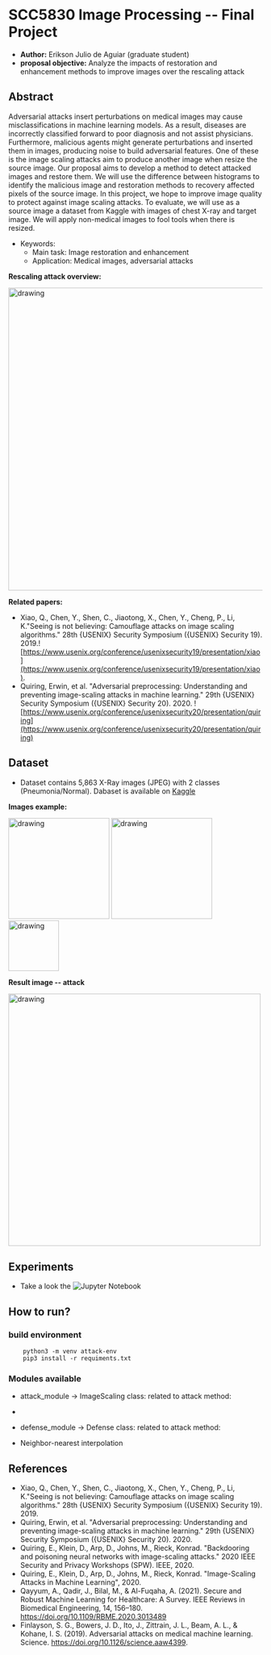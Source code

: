 # **SCC5830 Image Processing -- Final Project**

- **Author:** Erikson Julio de Aguiar (graduate student)
- **proposal objective:** Analyze the impacts of restoration and enhancement methods to improve images over the rescaling attack


## Abstract

Adversarial attacks insert perturbations on medical images may cause misclassifications in machine learning models. As a result, diseases are incorrectly classified forward to poor diagnosis and not assist physicians. Furthermore, malicious agents might generate perturbations and inserted them in images, producing noise to build adversarial features. One of these is the image scaling attacks aim to produce another image when resize the source image. Our proposal aims to develop a method to detect attacked images and restore them. We will use the difference between histograms to identify the malicious image and restoration methods to recovery affected pixels of the source image. In this project, we hope to improve image quality to protect against image scaling attacks. To evaluate, we will use as a source image a dataset from Kaggle with images of chest X-ray and target image. We will apply non-medical images to fool tools when there is resized.

- Keywords:
  - Main task: Image restoration and enhancement
  - Application: Medical images, adversarial attacks

**Rescaling attack overview:**

<img src="https://raw.githubusercontent.com/eriksonJAguiar/scc5830_final_project/main/images/image-scaling.png" alt="drawing" width="600"/>

**Related papers:**

- Xiao, Q., Chen, Y., Shen, C., Jiaotong, X., Chen, Y., Cheng, P., Li, K."Seeing is not believing: Camouflage attacks on image scaling algorithms." 28th {USENIX} Security Symposium ({USENIX} Security 19). 2019.![https://www.usenix.org/conference/usenixsecurity19/presentation/xiao](https://www.usenix.org/conference/usenixsecurity19/presentation/xiao). 
- Quiring, Erwin, et al. "Adversarial preprocessing: Understanding and preventing image-scaling attacks in machine learning." 29th {USENIX} Security Symposium ({USENIX} Security 20). 2020. ![https://www.usenix.org/conference/usenixsecurity20/presentation/quiring](https://www.usenix.org/conference/usenixsecurity20/presentation/quiring)

## Dataset

- Dataset contains 5,863 X-Ray images (JPEG) with 2 classes (Pneumonia/Normal). Dabaset is available on [Kaggle](https://www.kaggle.com/paultimothymooney/chest-xray-pneumonia)

**Images example:**
<div style="display: inline-block">
    <img src="https://raw.githubusercontent.com/eriksonJAguiar/scc5830_final_project/main/chest.png" alt="drawing" width="200"/>
    <img src="https://raw.githubusercontent.com/eriksonJAguiar/scc5830_final_project/main/img_attack.png" alt="drawing" width="200"/>
    <img src="https://raw.githubusercontent.com/eriksonJAguiar/scc5830_final_project/main/img_rescale.png" alt="drawing" width="100"/>
  </div>
  
 **Result image -- attack**
 
 <img src="https://raw.githubusercontent.com/eriksonJAguiar/scc5830_final_project/main/img_attack.png" alt="drawing" width="500"/>

## Experiments

- Take a look the ![Jupyter Notebook](https://github.com/eriksonJAguiar/scc5830_final_project/blob/main/image_scaling.ipynb)

## How to run?

### build environment
```pyhthon
    python3 -m venv attack-env
    pip3 install -r requiments.txt
```

### Modules available

* attack_module -> ImageScaling class: related to attack method:
- 
* defense_module -> Defense class: related to attack method:
- Neighbor-nearest interpolation

## References

- Xiao, Q., Chen, Y., Shen, C., Jiaotong, X., Chen, Y., Cheng, P., Li, K."Seeing is not believing: Camouflage attacks on image scaling algorithms." 28th {USENIX} Security Symposium ({USENIX} Security 19). 2019.
- Quiring, Erwin, et al. "Adversarial preprocessing: Understanding and preventing image-scaling attacks in machine learning." 29th {USENIX} Security Symposium ({USENIX} Security 20). 2020.
- Quiring, E., Klein, D., Arp, D., Johns, M., Rieck, Konrad. "Backdooring and poisoning neural networks with image-scaling attacks." 2020 IEEE Security and Privacy Workshops (SPW). IEEE, 2020.
- Quiring, E., Klein, D., Arp, D., Johns, M., Rieck, Konrad. "Image-Scaling Attacks in Machine Learning", 2020. 
- Qayyum, A., Qadir, J., Bilal, M., & Al-Fuqaha, A. (2021). Secure and Robust Machine Learning for Healthcare: A Survey. IEEE Reviews in Biomedical Engineering, 14, 156–180. https://doi.org/10.1109/RBME.2020.3013489
- Finlayson, S. G., Bowers, J. D., Ito, J., Zittrain, J. L., Beam, A. L., & Kohane, I. S. (2019). Adversarial attacks on medical machine learning. Science. https://doi.org/10.1126/science.aaw4399.
